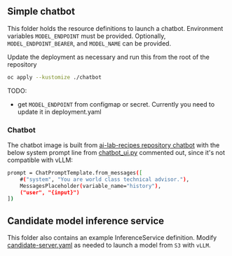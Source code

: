 ## Simple chatbot

This folder holds the resource definitions to launch a chatbot.
Environment variables `MODEL_ENDPOINT` must be provided.
Optionally, `MODEL_ENDPOINT_BEARER`, and `MODEL_NAME` can be provided.

Update the deployment as necessary and
run this from the root of the repository


```bash
oc apply --kustomize ./chatbot
```

TODO:
- get `MODEL_ENDPOINT` from configmap or secret. Currently you need to update it in deployment.yaml

### Chatbot

The chatbot image is built from
[ai-lab-recipes repository chatbot](https://github.com/containers/ai-lab-recipes/blob/main/recipes/natural_language_processing/chatbot/app/Containerfile)
with the below system prompt line from
[chatbot_ui.py](https://github.com/containers/ai-lab-recipes/blob/main/recipes/natural_language_processing/chatbot/app/chatbot_ui.py)
commented out, since it's not compatible with vLLM:

```bash
prompt = ChatPromptTemplate.from_messages([
    #("system", "You are world class technical advisor."),
    MessagesPlaceholder(variable_name="history"),
    ("user", "{input}")
])
```


## Candidate model inference service

This folder also contains an example InferenceService definition. Modify [candidate-server.yaml](./candidate-server.yaml) as needed to launch a model
from `S3` with `vLLM`.
